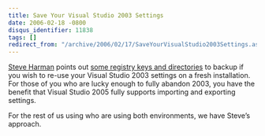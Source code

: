 ```yaml
---
title: Save Your Visual Studio 2003 Settings
date: 2006-02-18 -0800
disqus_identifier: 11838
tags: []
redirect_from: "/archive/2006/02/17/SaveYourVisualStudio2003Settings.aspx/"
---
```


[Steve Harman](http://stevenharman.net/blog/ "Steve Harman's Blog")
points out [some registry keys and
directories](http://stevenharman.net/blog/archive/2006/02/19/ImportExportVS2003Settings.aspx "How To Save VS.NET 2003 Settings")
to backup if you wish to re-use your Visual Studio 2003 settings on a
fresh installation. For those of you who are lucky enough to fully
abandon 2003, you have the benefit that Visual Studio 2005 fully
supports importing and exporting settings.

For the rest of us using who are using both environments, we have
Steve’s approach.

